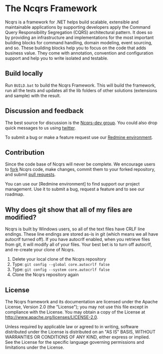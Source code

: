 The Ncqrs Framework
===================

Ncqrs is a framework for .NET helps build scalable, extensible and maintainable
applications by supporting developers apply the Command Query Responsibility
Segregation (CQRS) architectural pattern. It does so by providing an
infrastructure and implementations for the most important building blocks for
command handling, domain modeling, event sourcing, and so. These building blocks
help you to focus on the code that adds business value. They come with
annotation, convention and configuration support and help you to write isolated
and testable.


Build locally
-------------
Run `BUILD.bat` to build the Ncqrs Framework. This will build the framework, run
all the tests and updates all the lib folders of other solutions (extensions and
sample) with the result.


Discussion and feedback
-----------------------
The best source for discussion is the [Ncqrs-dev group][1]. You could
also drop quick messages to us using [twitter][2].

To submit a bug or make a feature request use our [Redmine environment][3].

[1]: http://groups.google.com/group/ncqrs-dev "Ncqrs-dev group"
[2]: http://twitter.com/ncqrs/ "@Ncqrs at twitter"
[3]: http://redmine.ncqrs.org/ "Ncqrs redmine environment"

Contribution
------------
Since the code base of Ncqrs will never be complete. We encourage users to 
[fork][4] Ncqrs code, make changes, commit them to your forked repository, and 
submit [pull requests][5].

You can use our [Redmine environment] to find support our project management. Use it to
submit a bug, request a feature and to see our roadmap.

[3]: http://redmine.ncqrs.org/ "Ncqrs redmine environment"
[4]: http://help.github.com/forking/ "Fork guide"
[5]: http://github.com/guides/pull-requests "Pull request guide"

Why does git show that all of my files are modified?
----------------------------------------------------	
Ncqrs is built by Windows users, so all of the text files have CRLF line 
endings. These line endings are stored as-is in git (which means we all have 
autocrlf turned off).
If you have autocrlf enabled, when you retrieve files from git, it will modify
all of your files. Your best bet is to turn off autocrlf, and re-create your
clone of Ncqrs.

1. Delete your local clone of the Ncqrs repository
1. Type: `git config --global core.autocrlf false`
1. Type: `git config --system core.autocrlf false`
1. Clone the Ncqrs repository again

License
-------
The Ncqrs framework and its documentation are licensed under the Apache License,
Version 2.0 (the "License"); you may not use this file except in compliance with
the License. You may obtain a copy of the License at 
<http://www.apache.org/licenses/LICENSE-2.0>.

Unless required by applicable law or agreed to in writing, software distributed 
under the License is distributed on an "AS IS" BASIS, WITHOUT WARRANTIES OR 
CONDITIONS OF ANY KIND, either express or implied. See the License for the 
specific language governing permissions and limitations under the License.